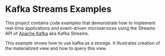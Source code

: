 # Kafka Streams Examples


This project contains code examples that demonstrate how to implement real-time applications and event-driven
microservices using the Streams API of [Apache Kafka](http://kafka.apache.org/) aka Kafka Streams.

This example shows how to use kafka as a storage. It illustrates creation of the materialized view and how to query this view.
